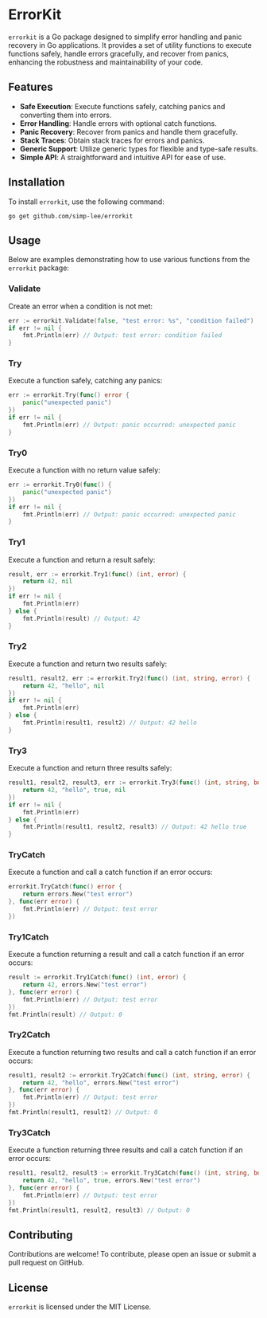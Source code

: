 # ErrorKit

`errorkit` is a Go package designed to simplify error handling and panic recovery in Go applications. It provides a set of utility functions to execute functions safely, handle errors gracefully, and recover from panics, enhancing the robustness and maintainability of your code.

## Features

- **Safe Execution**: Execute functions safely, catching panics and converting them into errors.
- **Error Handling**: Handle errors with optional catch functions.
- **Panic Recovery**: Recover from panics and handle them gracefully.
- **Stack Traces**: Obtain stack traces for errors and panics.
- **Generic Support**: Utilize generic types for flexible and type-safe results.
- **Simple API**: A straightforward and intuitive API for ease of use.

## Installation

To install `errorkit`, use the following command:

```shell
go get github.com/simp-lee/errorkit
```

## Usage

Below are examples demonstrating how to use various functions from the `errorkit` package:

### Validate

Create an error when a condition is not met:

```Go
err := errorkit.Validate(false, "test error: %s", "condition failed")
if err != nil {
	fmt.Println(err) // Output: test error: condition failed
}
```

### Try

Execute a function safely, catching any panics:

```Go
err := errorkit.Try(func() error {
	panic("unexpected panic")
})
if err != nil {
	fmt.Println(err) // Output: panic occurred: unexpected panic
}
```

### Try0

Execute a function with no return value safely:

```Go
err := errorkit.Try0(func() {
	panic("unexpected panic")
})
if err != nil {
	fmt.Println(err) // Output: panic occurred: unexpected panic
}
```

### Try1

Execute a function and return a result safely:

```Go
result, err := errorkit.Try1(func() (int, error) {
	return 42, nil
})
if err != nil {
	fmt.Println(err)
} else {
	fmt.Println(result) // Output: 42
}
```

### Try2

Execute a function and return two results safely:

```go
result1, result2, err := errorkit.Try2(func() (int, string, error) {
	return 42, "hello", nil
})
if err != nil {
	fmt.Println(err)
} else {
	fmt.Println(result1, result2) // Output: 42 hello
}
```

### Try3

Execute a function and return three results safely:

```go
result1, result2, result3, err := errorkit.Try3(func() (int, string, bool, error) {
	return 42, "hello", true, nil
})
if err != nil {
	fmt.Println(err)
} else {
	fmt.Println(result1, result2, result3) // Output: 42 hello true
}
```

### TryCatch

Execute a function and call a catch function if an error occurs:

```go
errorkit.TryCatch(func() error {
	return errors.New("test error")
}, func(err error) {
	fmt.Println(err) // Output: test error
})
```

### Try1Catch

Execute a function returning a result and call a catch function if an error occurs:

```go
result := errorkit.Try1Catch(func() (int, error) {
	return 42, errors.New("test error")
}, func(err error) {
	fmt.Println(err) // Output: test error
})
fmt.Println(result) // Output: 0
```

### Try2Catch

Execute a function returning two results and call a catch function if an error occurs:

```go
result1, result2 := errorkit.Try2Catch(func() (int, string, error) {
	return 42, "hello", errors.New("test error")
}, func(err error) {
	fmt.Println(err) // Output: test error
})
fmt.Println(result1, result2) // Output: 0
```

### Try3Catch

Execute a function returning three results and call a catch function if an error occurs:

```go
result1, result2, result3 := errorkit.Try3Catch(func() (int, string, bool, error) {
	return 42, "hello", true, errors.New("test error")
}, func(err error) {
	fmt.Println(err) // Output: test error
})
fmt.Println(result1, result2, result3) // Output: 0
```

## Contributing

Contributions are welcome! To contribute, please open an issue or submit a pull request on GitHub.

## License

`errorkit` is licensed under the MIT License.